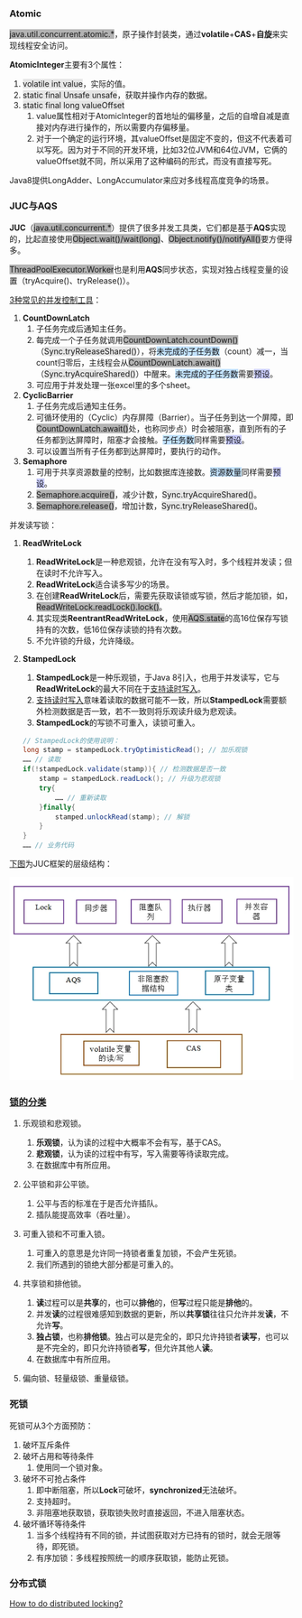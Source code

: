 ### Atomic

<span style=background:#b3b3b3>java.util.concurrent.atomic.*</span>，原子操作封装类，通过**volatile**+**CAS**+**自旋**来实现线程安全访问。

**AtomicInteger**主要有3个属性：

1. <span style=background:#e6e6e6>volatile int value</span>，实际的值。
2. <span style=background:#e6e6e6>static final Unsafe unsafe</span>，获取并操作内存的数据。
3. <span style=background:#e6e6e6>static final long valueOffset</span>
   1. value属性相对于AtomicInteger的首地址的偏移量，之后的自增自减是直接对内存进行操作的，所以需要内存偏移量。
   2. 对于一个确定的运行环境，其valueOffset是固定不变的，但这不代表着可以写死。因为对于不同的开发环境，比如32位JVM和64位JVM，它俩的valueOffset就不同，所以采用了这种编码的形式，而没有直接写死。

Java8提供LongAdder、LongAccumulator来应对多线程高度竞争的场景。



### JUC与AQS

**JUC**（<span style=background:#b3b3b3>java.util.concurrent.\*</span>）提供了很多并发工具类，它们都是基于**AQS**实现的，比起直接使用<span style=background:#b3b3b3>Object.wait()/wait(long)</span>、<span style=background:#b3b3b3>Object.notify()/notifyAll()</span>要方便得多。

<span style=background:#b3b3b3>ThreadPoolExecutor.Worker</span>也是利用**AQS**同步状态，实现对独占线程变量的设置（tryAcquire()、tryRelease()）。

[3种常见的并发控制工具](http://blog.sina.com.cn/s/blog_7d1968e20102xewm.html)：

1. **CountDownLatch**
   1. 子任务完成后通知主任务。
   2. 每完成一个子任务就调用<span style=background:#b3b3b3>CountDownLatch.countDown()</span>（<span style=background:#e6e6e6>Sync.tryReleaseShared()</span>），将<span style=background:#c2e2ff>未完成的子任务数</span>（count）减一，当count归零后，主线程会从<span style=background:#b3b3b3>CountDownLatch.await()</span>（<span style=background:#e6e6e6>Sync.tryAcquireShared()</span>）中醒来。<span style=background:#c2e2ff>未完成的子任务数</span>需要<span style=background:#c9ccff>预设</span>。
   3. 可应用于并发处理一张excel里的多个sheet。
2. **CyclicBarrier**
   1. 子任务完成后通知主任务。
   2. 可循环使用的（Cyclic）内存屏障（Barrier）。当子任务到达一个屏障，即<span style=background:#b3b3b3>CountDownLatch.await()</span>处，也称同步点）时会被阻塞，直到所有的子任务都到达屏障时，阻塞才会接触。<span style=background:#c2e2ff>子任务数</span>同样需要<span style=background:#c9ccff>预设</span>。
   3. 可以设置当所有子任务都到达屏障时，要执行的动作。
3. **Semaphore**
   1. 可用于共享资源数量的控制，比如数据库连接数。<span style=background:#c2e2ff>资源数量</span>同样需要<span style=background:#c9ccff>预设</span>。
   2. <span style=background:#b3b3b3>Semaphore.acquire()</span>，减少计数，<span style=background:#e6e6e6>Sync.tryAcquireShared()</span>。
   3. <span style=background:#b3b3b3>Semaphore.release()</span>，增加计数，<span style=background:#e6e6e6>Sync.tryReleaseShared()</span>。

并发读写锁：

1. **ReadWriteLock**

   1. **ReadWriteLock**是一种悲观锁，允许在没有写入时，多个线程并发读；但在读时不允许写入。
   2. **ReadWriteLock**适合读多写少的场景。
   3. 在创建**ReadWriteLock**后，需要先获取读锁或写锁，然后才能加锁，如，<span style=background:#b3b3b3>ReadWriteLock.readLock().lock()</span>。
   4. 其实现类**ReentrantReadWriteLock**，使用<span style=background:#b3b3b3>AQS.state</span>的高16位保存写锁持有的次数，低16位保存读锁的持有次数。
   5. 不允许锁的升级，允许降级。

2. **StampedLock**

   1. **StampedLock**是一种乐观锁，于Java 8引入，也用于并发读写，它与**ReadWriteLock**的最大不同在于<u>支持读时写入</u>。
   2. <u>支持读时写入</u>意味着读取的数据可能不一致，所以**StampedLock**需要额外检测数据是否一致，若不一致则将乐观读升级为悲观读。
   3. **StampedLock**的写锁不可重入，读锁可重入。

   ```java
   // StampedLock的使用说明：
   long stamp = stampedLock.tryOptimisticRead(); // 加乐观锁
   …… // 读取
   if(!stampedLock.validate(stamp)){ // 检测数据是否一致
       stamp = stampedLock.readLock(); // 升级为悲观锁
       try{
           …… // 重新读取
       }finally{
           stamped.unlockRead(stamp); // 解锁
       }
   }
   …… // 业务代码
   ```

 [下图](https://www.infoq.cn/news/java-memory-model-5)为JUC框架的层级结构：

![](../images/2/juc-framework.webp)



### [锁的分类](https://tech.meituan.com/2018/11/15/java-lock.html)

1. 乐观锁和悲观锁。

   1. **乐观锁**，认为读的过程中大概率不会有写，基于CAS。
   2. **悲观锁**，认为读的过程中有写，写入需要等待读取完成。
   3. 在数据库中有所应用。
2. 公平锁和非公平锁。

   1. 公平与否的标准在于是否允许插队。
   2. 插队能提高效率（吞吐量）。
3. 可重入锁和不可重入锁。

   1. 可重入的意思是允许同一持锁者重复加锁，不会产生死锁。
   2. 我们所遇到的锁绝大部分都是可重入的。
4. 共享锁和排他锁。
   1. **读**过程可以是**共享**的，也可以**排他**的，但**写**过程只能是**排他**的。
   2. 并发**读**的过程很难感知到数据的更新，所以**共享锁**往往只允许并发**读**，不允许**写**。
   3. **独占锁**，也称**排他锁**。独占可以是完全的，即只允许持锁者**读写**，也可以是不完全的，即只允许持锁者**写**，但允许其他人**读**。
   4. 在数据库中有所应用。
5. 偏向锁、轻量级锁、重量级锁。



### 死锁

死锁可从3个方面预防：

1. 破坏互斥条件
1. 破坏占用和等待条件
   1. 使用同一个锁对象。
1. 破坏不可抢占条件
   1. 即中断阻塞，所以**Lock**可破坏，**synchronized**无法破坏。
   2. 支持超时。
   3. 非阻塞地获取锁，获取锁失败时直接返回，不进入阻塞状态。
1. 破坏循环等待条件
   1. 当多个线程持有不同的锁，并试图获取对方已持有的锁时，就会无限等待，即死锁。
   1. 有序加锁：多线程按照统一的顺序获取锁，能防止死锁。



### 分布式锁

[How to do distributed locking?](https://martin.kleppmann.com/2016/02/08/how-to-do-distributed-locking.html)

